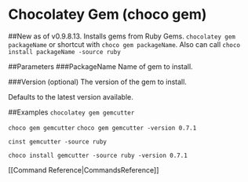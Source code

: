 # Chocolatey Gem (choco gem)
##New as of v0.9.8.13.
Installs gems from Ruby Gems.
`chocolatey gem packageName` or shortcut with
`choco gem packageName`. Also can call `choco install packageName -source ruby`

##Parameters
###PackageName
Name of gem to install.

###Version (optional)
The version of the gem to install.

Defaults to the latest version available.

##Examples
`chocolatey gem gemcutter`

`choco gem gemcutter` `choco gem gemcutter -version 0.7.1`

`cinst gemcutter -source ruby`

`choco install gemcutter -source ruby -version 0.7.1`

[[Command Reference|CommandsReference]]
